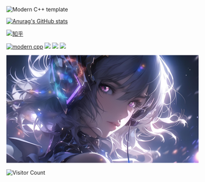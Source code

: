 <div id="title" align=left>

![Modern C++ template][github-sub-title:img]

[![Anurag's GitHub stats](https://github-readme-stats.vercel.app/api?username=shiyu-code&show_icons=true&theme=tokyonight)](https://b23.tv/iEJTnPp)

[![知乎](https://img.shields.io/badge/%E7%9F%A5%E4%B9%8E-shiyu-yello)](https://www.zhihu.com/people/shi-yu-50-74)

[![modern cpp](https://img.shields.io/badge/code-Modern%20C++-blue)](https://learn.microsoft.com/zh-cn/cpp/cpp/welcome-back-to-cpp-modern-cpp) 
![](https://img.shields.io/badge/热爱-学习-yellow) 
![](https://img.shields.io/badge/性格-开朗-red) 
![](https://img.shields.io/badge/爱好-二次元-red)

</div>

![头像](image/头像.jpg)

![Visitor Count](https://profile-counter.glitch.me/shiyu-code/count.svg)

[github-sub-title:img]: https://readme-typing-svg.herokuapp.com?font=Segoe+Script&center=true&lines=拾予爱编程